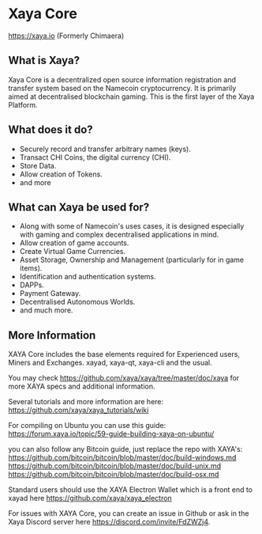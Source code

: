 Xaya Core
=========

https://xaya.io
(Formerly Chimaera)

What is Xaya?
-------------

Xaya Core is a decentralized open source information registration and transfer system based on the Namecoin cryptocurrency. It is primarily aimed at decentralised blockchain gaming.
This is the first layer of the Xaya Platform.

What does it do?
----------------

* Securely record and transfer arbitrary names (keys).
* Transact CHI Coins, the digital currency (CHI).
* Store Data.
* Allow creation of Tokens.
* and more

What can Xaya be used for?
--------------------------

* Along with some of Namecoin's uses cases, it is designed especially with gaming and complex decentralised applications in mind.
* Allow creation of game accounts.
* Create Virtual Game Currencies.
* Asset Storage, Ownership and Management (particularly for in game items).
* Identification and authentication systems.
* DAPPs.
* Payment Gateway.
* Decentralised Autonomous Worlds.
* and much more.

More Information
----------------

XAYA Core includes the base elements required for Experienced users, Miners and Exchanges. xayad, xaya-qt, xaya-cli and the usual.

You may check https://github.com/xaya/xaya/tree/master/doc/xaya for more XAYA specs and additional information.

Several tutorials and more information are here:
https://github.com/xaya/xaya_tutorials/wiki

For compiling on Ubuntu you can use this guide:
https://forum.xaya.io/topic/59-guide-building-xaya-on-ubuntu/


you can also follow any Bitcoin guide, just replace the repo with XAYA's:
https://github.com/bitcoin/bitcoin/blob/master/doc/build-windows.md
https://github.com/bitcoin/bitcoin/blob/master/doc/build-unix.md
https://github.com/bitcoin/bitcoin/blob/master/doc/build-osx.md


Standard users should use the XAYA Electron Wallet which is a front end to xayad here https://github.com/xaya/xaya_electron

For issues with XAYA Core, you can create an issue in Github or ask in the Xaya Discord server here https://discord.com/invite/FdZWZj4. 
